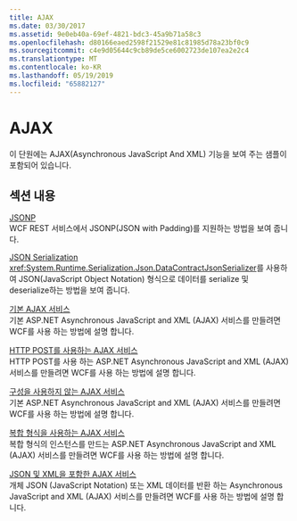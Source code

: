 ```yaml
---
title: AJAX
ms.date: 03/30/2017
ms.assetid: 9e0eb40a-69ef-4821-bdc3-45a9b71a58c3
ms.openlocfilehash: d80166eaed2598f21529e81c81985d78a23bf0c9
ms.sourcegitcommit: c4e9d05644c9cb89de5ce6002723de107ea2e2c4
ms.translationtype: MT
ms.contentlocale: ko-KR
ms.lasthandoff: 05/19/2019
ms.locfileid: "65882127"
---
```

# <a name="ajax"></a>AJAX
이 단원에는 AJAX(Asynchronous JavaScript And XML) 기능을 보여 주는 샘플이 포함되어 있습니다.  
  
## <a name="in-this-section"></a>섹션 내용  
 [JSONP](../../../../docs/framework/wcf/samples/jsonp.md)  
 WCF REST 서비스에서 JSONP(JSON with Padding)를 지원하는 방법을 보여 줍니다.  
  
 [JSON Serialization](../../../../docs/framework/wcf/samples/json-serialization.md)  
 <xref:System.Runtime.Serialization.Json.DataContractJsonSerializer>를 사용하여 JSON(JavaScript Object Notation) 형식으로 데이터를 serialize 및 deserialize하는 방법을 보여 줍니다.  
  
 [기본 AJAX 서비스](../../../../docs/framework/wcf/samples/basic-ajax-service.md)  
 기본 ASP.NET Asynchronous JavaScript and XML (AJAX) 서비스를 만들려면 WCF를 사용 하는 방법에 설명 합니다.  
  
 [HTTP POST를 사용하는 AJAX 서비스](../../../../docs/framework/wcf/samples/ajax-service-using-http-post.md)  
 HTTP POST를 사용 하는 ASP.NET Asynchronous JavaScript and XML (AJAX) 서비스를 만들려면 WCF를 사용 하는 방법에 설명 합니다.  
  
 [구성을 사용하지 않는 AJAX 서비스](../../../../docs/framework/wcf/samples/ajax-service-without-configuration.md)  
 기본 ASP.NET Asynchronous JavaScript and XML (AJAX) 서비스를 만들려면 WCF를 사용 하는 방법에 설명 합니다.  
  
 [복합 형식을 사용하는 AJAX 서비스](../../../../docs/framework/wcf/samples/ajax-service-using-complex-types-sample.md)  
 복합 형식의 인스턴스를 만드는 ASP.NET Asynchronous JavaScript and XML (AJAX) 서비스를 만들려면 WCF를 사용 하는 방법에 설명 합니다.  
  
 [JSON 및 XML을 포함한 AJAX 서비스](../../../../docs/framework/wcf/samples/ajax-service-with-json-and-xml-sample.md)  
 개체 JSON (JavaScript Notation) 또는 XML 데이터를 반환 하는 Asynchronous JavaScript and XML (AJAX) 서비스를 만들려면 WCF를 사용 하는 방법에 설명 합니다.
